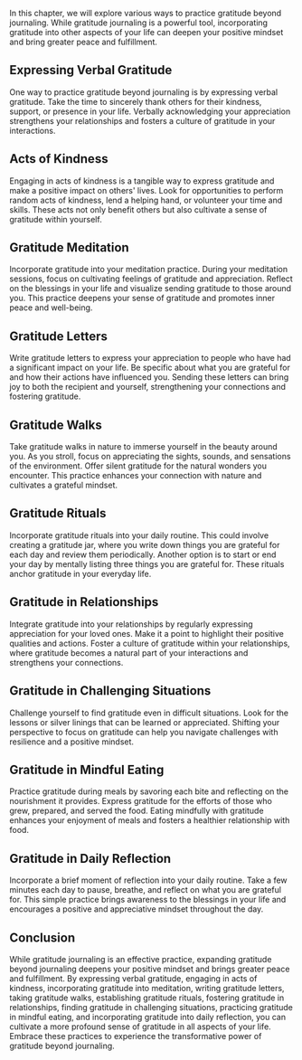 
In this chapter, we will explore various ways to practice gratitude beyond journaling. While gratitude journaling is a powerful tool, incorporating gratitude into other aspects of your life can deepen your positive mindset and bring greater peace and fulfillment.

Expressing Verbal Gratitude
---------------------------

One way to practice gratitude beyond journaling is by expressing verbal gratitude. Take the time to sincerely thank others for their kindness, support, or presence in your life. Verbally acknowledging your appreciation strengthens your relationships and fosters a culture of gratitude in your interactions.

Acts of Kindness
----------------

Engaging in acts of kindness is a tangible way to express gratitude and make a positive impact on others' lives. Look for opportunities to perform random acts of kindness, lend a helping hand, or volunteer your time and skills. These acts not only benefit others but also cultivate a sense of gratitude within yourself.

Gratitude Meditation
--------------------

Incorporate gratitude into your meditation practice. During your meditation sessions, focus on cultivating feelings of gratitude and appreciation. Reflect on the blessings in your life and visualize sending gratitude to those around you. This practice deepens your sense of gratitude and promotes inner peace and well-being.

Gratitude Letters
-----------------

Write gratitude letters to express your appreciation to people who have had a significant impact on your life. Be specific about what you are grateful for and how their actions have influenced you. Sending these letters can bring joy to both the recipient and yourself, strengthening your connections and fostering gratitude.

Gratitude Walks
---------------

Take gratitude walks in nature to immerse yourself in the beauty around you. As you stroll, focus on appreciating the sights, sounds, and sensations of the environment. Offer silent gratitude for the natural wonders you encounter. This practice enhances your connection with nature and cultivates a grateful mindset.

Gratitude Rituals
-----------------

Incorporate gratitude rituals into your daily routine. This could involve creating a gratitude jar, where you write down things you are grateful for each day and review them periodically. Another option is to start or end your day by mentally listing three things you are grateful for. These rituals anchor gratitude in your everyday life.

Gratitude in Relationships
--------------------------

Integrate gratitude into your relationships by regularly expressing appreciation for your loved ones. Make it a point to highlight their positive qualities and actions. Foster a culture of gratitude within your relationships, where gratitude becomes a natural part of your interactions and strengthens your connections.

Gratitude in Challenging Situations
-----------------------------------

Challenge yourself to find gratitude even in difficult situations. Look for the lessons or silver linings that can be learned or appreciated. Shifting your perspective to focus on gratitude can help you navigate challenges with resilience and a positive mindset.

Gratitude in Mindful Eating
---------------------------

Practice gratitude during meals by savoring each bite and reflecting on the nourishment it provides. Express gratitude for the efforts of those who grew, prepared, and served the food. Eating mindfully with gratitude enhances your enjoyment of meals and fosters a healthier relationship with food.

Gratitude in Daily Reflection
-----------------------------

Incorporate a brief moment of reflection into your daily routine. Take a few minutes each day to pause, breathe, and reflect on what you are grateful for. This simple practice brings awareness to the blessings in your life and encourages a positive and appreciative mindset throughout the day.

Conclusion
----------

While gratitude journaling is an effective practice, expanding gratitude beyond journaling deepens your positive mindset and brings greater peace and fulfillment. By expressing verbal gratitude, engaging in acts of kindness, incorporating gratitude into meditation, writing gratitude letters, taking gratitude walks, establishing gratitude rituals, fostering gratitude in relationships, finding gratitude in challenging situations, practicing gratitude in mindful eating, and incorporating gratitude into daily reflection, you can cultivate a more profound sense of gratitude in all aspects of your life. Embrace these practices to experience the transformative power of gratitude beyond journaling.
